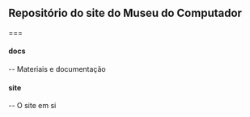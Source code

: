 ## Repositório do site do Museu do Computador
===

#### docs
-- Materiais e documentação

#### site
-- O site em si
